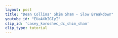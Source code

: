 ```yaml
---
layout: post
title: "Dean Collins' Shim Sham - Slow Breakdown"
youtube_id: "EUaAXbIGIyI"
clip_id: 'casey_koroshec_dc_shim_sham'
clip_type: tutorial
---
```


